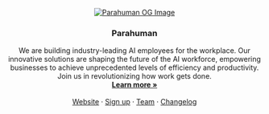 <!-- PROJECT LOGO -->
<p align="center">
  <a href="https://github.com/parahuman">
   <img src="https://github.com/user-attachments/assets/f499dadd-db3f-4735-8f12-f4b8f102456c" alt="Parahuman OG Image">
  </a>
  
  <h3 align="center">Parahuman</h3>

  <p align="center">
    We are building industry-leading AI employees for the workplace. Our innovative solutions are shaping the future of the AI workforce, empowering businesses to achieve unprecedented levels of efficiency and productivity. Join us in revolutionizing how work gets done.
    <br />
    <a href="https://parahuman.co"><strong>Learn more »</strong></a>
    <br />
    <br />
    <a href="https://parahuman.co">Website</a>
    ·
    <a href="https://parahuman.co/auth/login">Sign up</a>
    ·
    <a href="https://parahuman.co/team">Team</a>
    ·
    <a href="https://parahuman.co/changelog">Changelog</a>
  </p>
</p>
